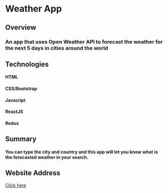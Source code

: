 # Weather App
## Overview
### An app that uses Open Weather API to forecast the weather for the next 5 days in cities around the world

## Technologies
#### HTML
#### CSS/Bootstrap
#### Javacript
#### ReactJS
#### Redux

## Summary
#### You can type the city and country and this app will let you know what is the forecasted weather in your search.
#### 


## Website Address
<a href='https://weatherincities.herokuapp.com/'>Click here</a>
